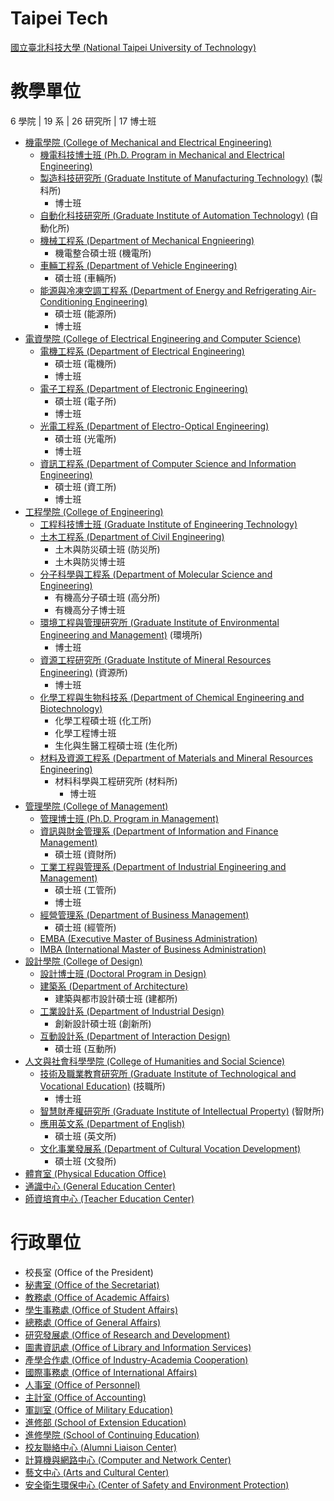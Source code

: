 # Taipei Tech

[國立臺北科技大學 (National Taipei University of Technology)](https://www.ntut.edu.tw)

# 教學單位

6 學院 | 19 系 | 26 研究所 | 17 博士班

* [機電學院 (College of Mechanical and Electrical Engineering)](https://cmee.ntut.edu.tw/)
    * [機電科技博士班 (Ph.D. Program in Mechanical and Electrical Engineering)](https://cmeephd.ntut.edu.tw/)
    * [製造科技研究所 (Graduate Institute of Manufacturing Technology)](https://imt.ntut.edu.tw/) (製科所)
        * 博士班
    * [自動化科技研究所 (Graduate Institute of Automation Technology)](https://giat.ntut.edu.tw/) (自動化所)
    * [機械工程系 (Department of Mechanical Engnieering)](https://me1.ntut.edu.tw/)
        * 機電整合碩士班 (機電所)
    * [車輛工程系 (Department of Vehicle Engineering)](https://ve.ntut.edu.tw/)
        * 碩士班 (車輛所)
    * [能源與冷凍空調工程系 (Department of Energy and Refrigerating Air-Conditioning Engineering)](https://erac.ntut.edu.tw/)
        * 碩士班 (能源所)
        * 博士班
* [電資學院 (College of Electrical Engineering and Computer Science)](https://eecs.ntut.edu.tw/)
    * [電機工程系 (Department of Electrical Engineering)](https://www.ee.ntut.edu.tw/)
        * 碩士班 (電機所)
        * 博士班
    * [電子工程系 (Department of Electronic Engineering)](https://cce.ntut.edu.tw/)
        * 碩士班 (電子所)
        * 博士班
    * [光電工程系 (Department of Electro-Optical Engineering)](https://eo.ntut.edu.tw/)
        * 碩士班 (光電所)
        * 博士班
    * [資訊工程系 (Department of Computer Science and Information Engineering)](https://csie.ntut.edu.tw/)
        * 碩士班 (資工所)
        * 博士班
* [工程學院 (College of Engineering)](https://coeng.ntut.edu.tw/)
    * [工程科技博士班 (Graduate Institute of Engineering Technology)](https://et.ntut.edu.tw/)
    * [土木工程系 (Department of Civil Engineering)](https://ce.ntut.edu.tw/)
        * 土木與防災碩士班 (防災所)
        * 土木與防災博士班
    * [分子科學與工程系 (Department of Molecular Science and Engineering)](https://mse.ntut.edu.tw/)
        * 有機高分子碩士班 (高分所)
        * 有機高分子博士班
    * [環境工程與管理研究所 (Graduate Institute of Environmental Engineering and Management)](https://ieem.ntut.edu.tw/) (環境所)
        * 博士班
    * [資源工程研究所 (Graduate Institute of Mineral Resources Engineering)](https://imre.ntut.edu.tw/) (資源所)
        * 博士班
    * [化學工程與生物科技系 (Department of Chemical Engineering and Biotechnology)](https://che.ntut.edu.tw/)
        * 化學工程碩士班 (化工所)
        * 化學工程博士班
        * 生化與生醫工程碩士班 (生化所)
    * [材料及資源工程系 (Department of Materials and Mineral Resources Engineering)](https://mmre.ntut.edu.tw/)
        * 材料科學與工程研究所 (材料所)
            * 博士班
* [管理學院 (College of Management)](https://cmgt.ntut.edu.tw/)
    * [管理博士班 (Ph.D. Program in Management)](https://iibm.ntut.edu.tw/)
    * [資訊與財金管理系 (Department of Information and Finance Management)](https://ifm.ntut.edu.tw/)
        * 碩士班 (資財所)
    * [工業工程與管理系 (Department of Industrial Engineering and Management)](https://iem.ntut.edu.tw/)
        * 碩士班 (工管所)
        * 博士班
    * [經營管理系 (Department of Business Management)](https://bm.ntut.edu.tw/)
        * 碩士班 (經管所)
    * [EMBA (Executive Master of Business Administration)](https://emba.ntut.edu.tw/)
    * [IMBA (International Master of Business Administration)](https://imba.ntut.edu.tw/)
* [設計學院 (College of Design)](https://dc.ntut.edu.tw/)
    * [設計博士班 (Doctoral Program in Design)](https://gid.ntut.edu.tw/)
    * [建築系 (Department of Architecture)](https://arch.ntut.edu.tw/)
        * 建築與都市設計碩士班 (建都所)
    * [工業設計系 (Department of Industrial Design)](https://wwwid.ntut.edu.tw/)
        * 創新設計碩士班 (創新所)
    * [互動設計系 (Department of Interaction Design)](https://www.ixd.ntut.edu.tw/zh_TW/)
        * 碩士班 (互動所)
* [人文與社會科學學院 (College of Humanities and Social Science)](https://chass.ntut.edu.tw/)
    * [技術及職業教育研究所 (Graduate Institute of Technological and Vocational Education)](https://wwwtve.ntut.edu.tw/) (技職所)
        * 博士班
    * [智慧財產權研究所 (Graduate Institute of Intellectual Property)](https://iip.ntut.edu.tw/) (智財所)
    * [應用英文系 (Department of English)](https://www.eng.ntut.edu.tw/)
        * 碩士班 (英文所)
    * [文化事業發展系 (Department of Cultural Vocation Development)](https://cvd.ntut.edu.tw/)
        * 碩士班 (文發所)
* [體育室 (Physical Education Office)](https://pe.ntut.edu.tw/)
* [通識中心 (General Education Center)](https://gec.ntut.edu.tw/)
* [師資培育中心 (Teacher Education Center)](https://tec.ntut.edu.tw/)

# 行政單位

* 校長室 (Office of the President)
* [秘書室 (Office of the Secretariat)](https://sec.ntut.edu.tw/)
* [教務處 (Office of Academic Affairs)](https://oaa.ntut.edu.tw/)
* [學生事務處 (Office of Student Affairs)](https://osa.ntut.edu.tw/)
* [總務處 (Office of General Affairs)](https://oga.ntut.edu.tw/)
* [研究發展處 (Office of Research and Development)](https://rnd.ntut.edu.tw/)
* [圖書資訊處 (Office of Library and Information Services)](https://lib.ntut.edu.tw/)
* [產學合作處 (Office of Industry-Academia Cooperation)](https://rndc.ntut.edu.tw/)
* [國際事務處 (Office of International Affairs)](https://oia.ntut.edu.tw/)
* [人事室 (Office of Personnel)](https://per.ntut.edu.tw/)
* [主計室 (Office of Accounting)](https://ao.ntut.edu.tw/)
* [軍訓室 (Office of Military Education)](https://mte.ntut.edu.tw/)
* [進修部 (School of Extension Education)](https://wwwoce.ntut.edu.tw/)
* [進修學院 (School of Continuing Education)](https://acce.ntut.edu.tw/)
* [校友聯絡中心 (Alumni Liaison Center)](https://alc.ntut.edu.tw/)
* [計算機與網路中心 (Computer and Network Center)](https://cnc.ntut.edu.tw/)
* [藝文中心 (Arts and Cultural Center)](https://acc.ntut.edu.tw/)
* [安全衛生環保中心 (Center of Safety and Environment Protection)](https://csep.ntut.edu.tw/)
